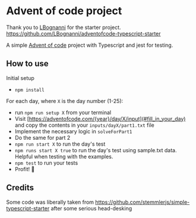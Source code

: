 # Advent of code project

Thank you to [LBognanni](https://github.com/LBognanni) for the starter project.
https://github.com/LBognanni/adventofcode-typescript-starter

A simple [Advent of code](https://adventofcode.com/) project with Typescript and jest for testing.

## How to use

Initial setup

 - `npm install`

For each day, where `X` is the day number (1-25):

 - run `npm run setup X` from your terminal
 - Visit [https://adventofcode.com/{year}/day/X/input](#fill_in_your_day) and copy the contents in your `inputs/dayX/part1.txt` file
 - Implement the necessary logic in `solveForPart1` 
 - Do the same for part 2
 - `npm run start X` to run the day's test
 - `npm runs start X true` to run the day's test using sample.txt data. Helpful when testing with the examples.
 - `npm test` to run your tests
 - Profit! 🎉

## Credits

Some code was liberally taken from https://github.com/stemmlerjs/simple-typescript-starter after some serious head-desking